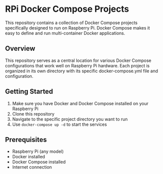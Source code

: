 # RPi Docker Compose Projects

This repository contains a collection of Docker Compose projects specifically designed to run on Raspberry Pi. Docker Compose makes it easy to define and run multi-container Docker applications.

## Overview

This repository serves as a central location for various Docker Compose configurations that work well on Raspberry Pi hardware. Each project is organized in its own directory with its specific docker-compose.yml file and configuration.

## Getting Started

1. Make sure you have Docker and Docker Compose installed on your Raspberry Pi
2. Clone this repository
3. Navigate to the specific project directory you want to run
4. Use `docker-compose up -d` to start the services

## Prerequisites

- Raspberry Pi (any model)
- Docker installed
- Docker Compose installed
- Internet connection
